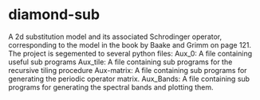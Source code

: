 # diamond-sub
A 2d substitution model and its associated Schrodinger operator, corresponding to the model in the book by Baake and Grimm on page 121.
The project is segemented to several python files:
Aux_0: A file containing useful sub programs
Aux_tile: A file containing sub programs for the recursive tiling procedure
Aux-matrix: A file containing sub programs for generating the periodic operator matrix.
Aux_Bands: A file containing sub programs for generating the spectral bands and plotting them.
